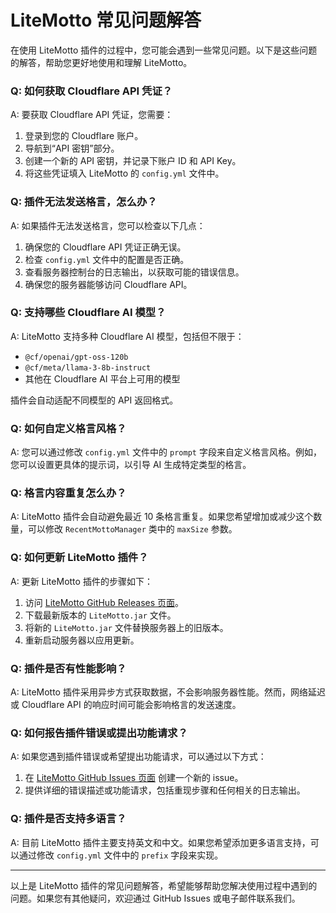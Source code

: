 

# LiteMotto 常见问题解答

在使用 LiteMotto 插件的过程中，您可能会遇到一些常见问题。以下是这些问题的解答，帮助您更好地使用和理解 LiteMotto。

### Q: 如何获取 Cloudflare API 凭证？

A: 要获取 Cloudflare API 凭证，您需要：
1. 登录到您的 Cloudflare 账户。
2. 导航到“API 密钥”部分。
3. 创建一个新的 API 密钥，并记录下账户 ID 和 API Key。
4. 将这些凭证填入 LiteMotto 的 `config.yml` 文件中。

### Q: 插件无法发送格言，怎么办？

A: 如果插件无法发送格言，您可以检查以下几点：
1. 确保您的 Cloudflare API 凭证正确无误。
2. 检查 `config.yml` 文件中的配置是否正确。
3. 查看服务器控制台的日志输出，以获取可能的错误信息。
4. 确保您的服务器能够访问 Cloudflare API。

### Q: 支持哪些 Cloudflare AI 模型？

A: LiteMotto 支持多种 Cloudflare AI 模型，包括但不限于：
- `@cf/openai/gpt-oss-120b`
- `@cf/meta/llama-3-8b-instruct`
- 其他在 Cloudflare AI 平台上可用的模型

插件会自动适配不同模型的 API 返回格式。

### Q: 如何自定义格言风格？

A: 您可以通过修改 `config.yml` 文件中的 `prompt` 字段来自定义格言风格。例如，您可以设置更具体的提示词，以引导 AI 生成特定类型的格言。

### Q: 格言内容重复怎么办？

A: LiteMotto 插件会自动避免最近 10 条格言重复。如果您希望增加或减少这个数量，可以修改 `RecentMottoManager` 类中的 `maxSize` 参数。

### Q: 如何更新 LiteMotto 插件？

A: 更新 LiteMotto 插件的步骤如下：
1. 访问 [LiteMotto GitHub Releases 页面](https://github.com/baicaizhale/LiteMotto/releases)。
2. 下载最新版本的 `LiteMotto.jar` 文件。
3. 将新的 `LiteMotto.jar` 文件替换服务器上的旧版本。
4. 重新启动服务器以应用更新。

### Q: 插件是否有性能影响？

A: LiteMotto 插件采用异步方式获取数据，不会影响服务器性能。然而，网络延迟或 Cloudflare API 的响应时间可能会影响格言的发送速度。

### Q: 如何报告插件错误或提出功能请求？

A: 如果您遇到插件错误或希望提出功能请求，可以通过以下方式：
1. 在 [LiteMotto GitHub Issues 页面](https://github.com/baicaizhale/LiteMotto/issues) 创建一个新的 issue。
2. 提供详细的错误描述或功能请求，包括重现步骤和任何相关的日志输出。

### Q: 插件是否支持多语言？

A: 目前 LiteMotto 插件主要支持英文和中文。如果您希望添加更多语言支持，可以通过修改 `config.yml` 文件中的 `prefix` 字段来实现。

---

以上是 LiteMotto 插件的常见问题解答，希望能够帮助您解决使用过程中遇到的问题。如果您有其他疑问，欢迎通过 GitHub Issues 或电子邮件联系我们。
